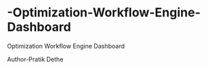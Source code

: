 # -Optimization-Workflow-Engine-Dashboard
 Optimization Workflow Engine Dashboard


Author-Pratik Dethe
